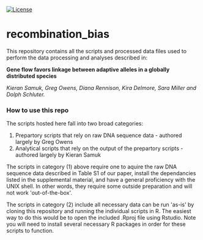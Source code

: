 
[![License](http://img.shields.io/:license-mit-blue.svg)](http://doge.mit-license.org)

# recombination_bias

This repository contains all the scripts and processed data files used to perform the data processing and analyses described in:

**Gene flow favors linkage between adaptive alleles in a globally distributed species**

*Kieran Samuk, Greg Owens, Diana Rennison, Kira Delmore, Sara Miller and Dolph Schluter.*

### How to use this repo

The scripts hosted here fall into two broad categories: 

1. Prepartory scripts that rely on raw DNA sequence data - authored largely by Greg Owens 
2. Analytical scripts that rely on the output of the prepartory scripts - authored largely by Kieran Samuk

The scripts in category (1) above require one to aquire the raw DNA sequence data described in Table S1 of our paper, install the dependancies listed in the supplemental material, and have a general proficiency with the UNIX shell. In other words, they require some outside preparation and will not work 'out-of-the-box'.

The scripts in category (2) include all necessary data can be run 'as-is' by cloning this repository and running the individual scripts in R. The easiest way to do this would be to open the included .Rproj file using Rstudio. Note you will need to install several necessary R packages in order for these scripts to function.
